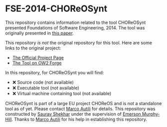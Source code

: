 # FSE-2014-CHOReOSynt

This repository contains information related to the tool CHOReOSynt presented Foundations of Software Engineering, 2014. The tool was originally presented in [this paper](http://dl.acm.org/citation.cfm?doid=2635868.2661667).

This repository _is not_ the original repository for this tool. Here are some links to the original project:
* [The Official Project Page](http://choreos.disim.univaq.it/)
* [The Tool on OW2 Forge](http://forge.ow2.org/project/download.php?group_id=411&file_id=19389)

In this repository, for CHOReOSynt you will find:
* :x: Source code (not available)
* :x: Executable tool (not available)
* :x: Virtual machine containing tool (not available)

CHOReOSynt is part of a large EU project CHOReOS and is not a standalone tool as of yet. Please contact [Marco Autili](marco.autili@univaq.it) for details.
This repository was constructed by [Saurav Shekhar](https://github.com/srvxid) under the supervision of [Emerson Murphy-Hill](https://github.com/CaptainEmerson). Thanks to [Marco Autili](http://www.di.univaq.it/marco.autili/) for his help in establishing this repository. 
